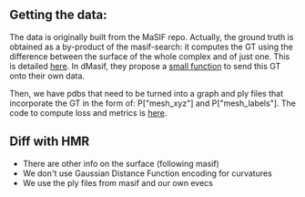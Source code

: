 ## Getting the data:

The data is originally built from the MaSIF repo.
Actually, the ground truth is obtained as a by-product of the masif-search:
it computes the GT using the difference between the surface of the whole complex and of just one.
This is detailed [here](https://github.com/LPDI-EPFL/masif/blob/master/source/data_preparation/01-pdb_extract_and_triangulate.py#L105).
In dMasif, they propose a [small function](https://github.com/FreyrS/dMaSIF/blob/master/model.py#L270) to send this GT onto their own data.


Then, we have pdbs that need to be turned into a graph and ply files that incorporate the GT in the form of: 
P["mesh_xyz"] and P["mesh_labels"].
The code to compute loss and metrics is [here](https://github.com/FreyrS/dMaSIF/blob/master/data_iteration.py#L157).

## Diff with HMR
- There are other info on the surface (following masif)
- We don't use Gaussian Distance Function encoding for curvatures
- We use the ply files from masif and our own evecs
